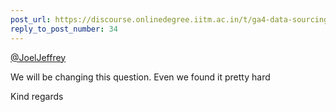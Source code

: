 ```yaml
---
post_url: https://discourse.onlinedegree.iitm.ac.in/t/ga4-data-sourcing-discussion-thread-tds-jan-2025/165959/91
reply_to_post_number: 34
---
```

[@JoelJeffrey](/u/joeljeffrey)

We will be changing this question. Even we found it pretty hard 

Kind regards